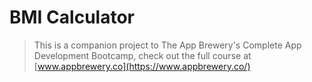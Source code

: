 #  BMI Calculator

>This is a companion project to The App Brewery's Complete App Development Bootcamp, check out the full course at [www.appbrewery.co](https://www.appbrewery.co/)
